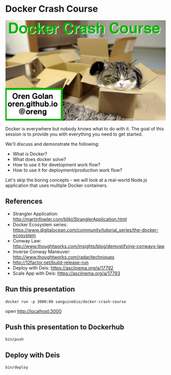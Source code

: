 # Docker Crash Course

![docker crash](website/pictures/intro.png)

Docker is everywhere but nobody knows what to do with it.
The goal of this session is to provide you with everything you need to get started.

We'll discuss and demonstrate the following:

* What is Docker?
* What does docker solve?
* How to use it for development work flow?
* How to use it for deployment/production work flow?

Let's skip the boring concepts - we will look at a real-world Node.js application that uses multiple Docker containers.


## References

* Strangler Application:  http://martinfowler.com/bliki/StranglerApplication.html
* Docker Ecosystem series:  https://www.digitalocean.com/community/tutorial_series/the-docker-ecosystem
* Conway Law:
http://www.thoughtworks.com/insights/blog/demystifying-conways-law
* Inverse Conway Maneuver: http://www.thoughtworks.com/radar/techniques
* http://12factor.net/build-release-run
* Deploy with Deis: https://asciinema.org/a/17792
* Scale App with Deis: https://asciinema.org/a/17793

## Run this presentation

    docker run -p 3000:80 sanguinebio/docker-crash-course

open [http://localhost:3000](http://localhost:3000)

## Push this presentation to Dockerhub

    bin/push

## Deploy with Deis

    bin/deploy
